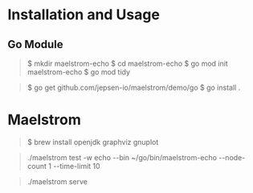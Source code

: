 # Installation and Usage

## Go Module

> $ mkdir maelstrom-echo
> $ cd maelstrom-echo
> $ go mod init maelstrom-echo
> $ go mod tidy

> $ go get github.com/jepsen-io/maelstrom/demo/go
> $ go install .

# Maelstrom

> $ brew install openjdk graphviz gnuplot

> ./maelstrom test -w echo --bin ~/go/bin/maelstrom-echo --node-count 1 --time-limit 10

> ./maelstrom serve

